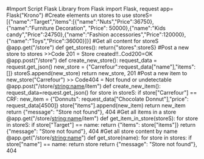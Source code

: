 #Import Script Flask Library 
from Flask import Flask, request
app= Flask("Krono")
#Create elements un stores to use
storeS=[{"name":"Target","items":[{"name":"Nuts","Price":36750},{"name":"Furniture Decoration", "Price": 50000},{"name":"Kids candy","Price":24750},{"name":"Fashion accessories","Price":120000},{"name":"Toys","Price":36000}]}]
#Get all content for storeS
@app.get("/store")
def get_stores():
    return{"stores":storeS}
#Post a new store to stores >>Code 201 = Store created!!..Cod200=OK
@app.post("/store")
def create_new_store():
    request_data = request.get_json()
    new_store = {"Carrefour":request_data["name"],"items":[]}
    storeS.append(new_store)
    return new_store, 201
#Post a new item to new_store("Carrefour") >> Code404 = Not found or undetectable
@app.post("/store/<string:name>/item")
def create_new_item():
    request_data=request.get_json()
    for store in storeS:
        if store["Carrefour"] == CRF:
            new_item = {"Donnuts": request_data["Chocolate Donnut"],"price": request_data[4500]}
            store["items"].append(new_item)
            return new_item
    return {"message": "Store not found"}, 404
#Get all items in a store    
@app.get("/store/<string:name>/item")
def get_item_in_store(storeS):
    for store in storeS:
        if store["Target"] == name:
            return {"items": store["items"]}
    return {"message": "Store not found"}, 404
#Get all store content by name
@app.get("/store/<string:name>")
def get_store(name):
    for store in stores:
        if store["name"] == name:
            return store
    return {"message": "Store not found"}, 404
